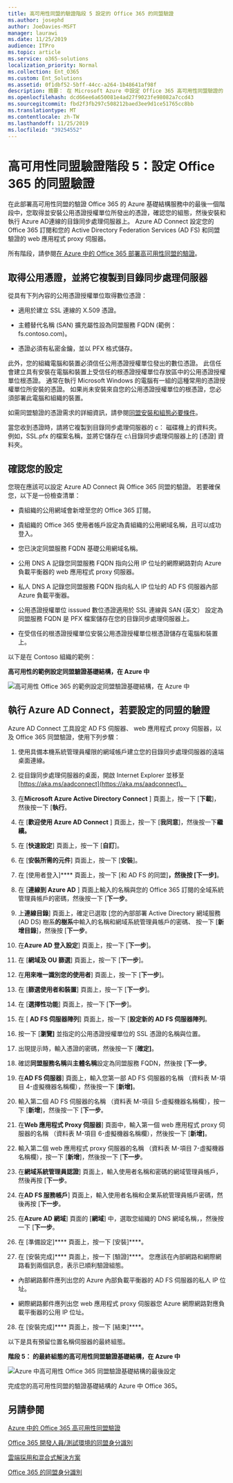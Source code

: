 ```yaml
---
title: 高可用性同盟的驗證階段 5 設定的 Office 365 的同盟驗證
ms.author: josephd
author: JoeDavies-MSFT
manager: laurawi
ms.date: 11/25/2019
audience: ITPro
ms.topic: article
ms.service: o365-solutions
localization_priority: Normal
ms.collection: Ent_O365
ms.custom: Ent_Solutions
ms.assetid: 0f1dbf52-5bff-44cc-a264-1b48641af98f
description: 摘要： 在 Microsoft Azure 中設定 Office 365 高可用性同盟驗證的 Azure AD Connect。
ms.openlocfilehash: dcd66ee6a650081e4ad27f9023fe98082a7ccd43
ms.sourcegitcommit: fbd2f3fb297c508212baed3ee9d1ce51765cc8bb
ms.translationtype: MT
ms.contentlocale: zh-TW
ms.lasthandoff: 11/25/2019
ms.locfileid: "39254552"
---
```

# <a name="high-availability-federated-authentication-phase-5-configure-federated-authentication-for-office-365"></a>高可用性同盟驗證階段 5：設定 Office 365 的同盟驗證

在此部署高可用性同盟的驗證 Office 365 的 Azure 基礎結構服務中的最後一個階段中，您取得並安裝公用憑證授權單位所發出的憑證，確認您的組態，然後安裝和執行 Azure AD連線的目錄同步處理伺服器上。 Azure AD Connect 設定您的 Office 365 訂閱和您的 Active Directory Federation Services (AD FS) 和同盟驗證的 web 應用程式 proxy 伺服器。
  
所有階段，請參閱[在 Azure 中的 Office 365 部署高可用性同盟的驗證](deploy-high-availability-federated-authentication-for-office-365-in-azure.md)。
  
## <a name="get-a-public-certificate-and-copy-it-to-the-directory-synchronization-server"></a>取得公用憑證，並將它複製到目錄同步處理伺服器

從具有下列內容的公用憑證授權單位取得數位憑證：
  
- 適用於建立 SSL 連線的 X.509 憑證。
    
- 主體替代名稱 (SAN) 擴充屬性設為同盟服務 FQDN (範例： fs.contoso.com)。
    
- 憑證必須有私密金鑰，並以 PFX 格式儲存。
    
此外，您的組織電腦和裝置必須信任公用憑證授權單位發出的數位憑證。 此信任會建立具有安裝在電腦和裝置上受信任的根憑證授權單位存放區中的公用憑證授權單位根憑證。 通常在執行 Microsoft Windows 的電腦有一組的這種常用的憑證授權單位所安裝的憑證。 如果尚未安裝來自您的公用憑證授權單位的根憑證，您必須部署此電腦和組織的裝置。
  
如需同盟驗證的憑證需求的詳細資訊，請參閱[同盟安裝和組態必要條件](https://docs.microsoft.com/azure/active-directory/connect/active-directory-aadconnect-prerequisites#prerequisites-for-federation-installation-and-configuration)。
  
當您收到憑證時，請將它複製到目錄同步處理伺服器的 c： 磁碟機上的資料夾。 例如，SSL.pfx 的檔案名稱，並將它儲存在 c:\\目錄同步處理伺服器上的 [憑證] 資料夾。
  
## <a name="verify-your-configuration"></a>確認您的設定

您現在應該可以設定 Azure AD Connect 與 Office 365 同盟的驗證。 若要確保您，以下是一份檢查清單：
  
- 貴組織的公用網域會新增至您的 Office 365 訂閱。
    
- 貴組織的 Office 365 使用者帳戶設定為貴組織的公用網域名稱，且可以成功登入。
    
- 您已決定同盟服務 FQDN 基礎公用網域名稱。
    
- 公用 DNS A 記錄您同盟服務 FQDN 指向公用 IP 位址的網際網路對向 Azure 負載平衡器的 web 應用程式 proxy 伺服器。
    
- 私人 DNS A 記錄您同盟服務 FQDN 指向私人 IP 位址的 AD FS 伺服器內部 Azure 負載平衡器。
    
- 公用憑證授權單位 isssued 數位憑證適用於 SSL 連線與 SAN (英文） 設定為同盟服務 FQDN 是 PFX 檔案儲存在您的目錄同步處理伺服器上。
    
- 在受信任的根憑證授權單位安裝公用憑證授權單位根憑證儲存在電腦和裝置上。
    
以下是在 Contoso 組織的範例：
  
**高可用性的範例設定同盟驗證基礎結構，在 Azure 中**

![高可用性 Office 365 的範例設定同盟驗證基礎結構，在 Azure 中](media/ac1a6a0d-0156-4407-9336-6e4cd6db8633.png)
  
## <a name="run-azure-ad-connect-to-configure-federated-authentication"></a>執行 Azure AD Connect，若要設定的同盟的驗證

Azure AD Connect 工具設定 AD FS 伺服器、 web 應用程式 proxy 伺服器，以及 Office 365 同盟驗證，使用下列步驟：
  
1. 使用具備本機系統管理員權限的網域帳戶建立您的目錄同步處理伺服器的遠端桌面連線。
    
2. 從目錄同步處理伺服器的桌面，開啟 Internet Explorer 並移至[https://aka.ms/aadconnect](https://aka.ms/aadconnect)。
    
3. 在**Microsoft Azure Active Directory Connect** ] 頁面上，按一下 [**下載**]，然後按一下 [**執行**。
    
4. 在 [**歡迎使用 Azure AD Connect** ] 頁面上，按一下 [**我同意**]，然後按一下**繼續。**
    
5. 在 [**快速設定**] 頁面上，按一下 [**自訂**]。
    
6. 在 [**安裝所需的元件**] 頁面上，按一下 [**安裝**]。
    
7. 在 [使用者登入]**** 頁面上，按一下 [和 AD FS 的同盟]****，然後按 [下一步]****。
    
8. 在 [**連線到 Azure AD** ] 頁面上輸入的名稱與您的 Office 365 訂閱的全域系統管理員帳戶的密碼，然後按一下 [**下一步**。
    
9. 上**連線目錄**] 頁面上，確定已選取 [您的內部部署 Active Directory 網域服務 (AD DS) 樹系**的樹系**中輸入的名稱和網域系統管理員帳戶的密碼、 按一下 [**新增目錄**]，然後按 [**下一步**。
    
10. 在**Azure AD 登入設定**] 頁面上，按一下 [**下一步**]。
    
11. 在 [**網域及 OU 篩選**] 頁面上，按一下 [**下一步**]。
    
12. 在**用來唯一識別您的使用者**] 頁面上，按一下 [**下一步**]。
    
13. 在 [**篩選使用者和裝置**] 頁面上，按一下 [**下一步**]。
    
14. 在 [**選擇性功能**] 頁面上，按一下 [**下一步**]。
    
15. 在 [ **AD FS 伺服器陣列**] 頁面上，按一下 [**設定新的 AD FS 伺服器陣列**。
    
16. 按一下 [**瀏覽]** 並指定的公用憑證授權單位的 SSL 憑證的名稱與位置。
    
17. 出現提示時，輸入憑證的密碼，然後按一下 [**確定]**。
    
18. 確認**同盟服務名稱**與**主體名稱**設定為同盟服務 FQDN，然後按 [**下一步**。
    
19. 在**AD FS 伺服器**] 頁面上，輸入您第一部 AD FS 伺服器的名稱 （資料表 M-項目 4-虛擬機器名稱欄），然後按一下 [**新增]**。
    
20. 輸入第二個 AD FS 伺服器的名稱 （資料表 M-項目 5-虛擬機器名稱欄），按一下 [**新增**]，然後按一下 [**下一步**。
    
21. 在**Web 應用程式 Proxy 伺服器**] 頁面中，輸入第一個 web 應用程式 proxy 伺服器的名稱 （資料表 M-項目 6-虛擬機器名稱欄），然後按一下 [**新增]**。
    
22. 輸入第二個 web 應用程式 proxy 伺服器的名稱 （資料表 M-項目 7-虛擬機器名稱欄），按一下 [**新增**]，然後按一下 [**下一步**。
    
23. 在**網域系統管理員認證**] 頁面上，輸入使用者名稱和密碼的網域管理員帳戶，然後再按 [**下一步**。
    
24. 在**AD FS 服務帳戶**] 頁面上，輸入使用者名稱和企業系統管理員帳戶密碼，然後再按 [**下一步**。
    
25. 在**Azure AD 網域**] 頁面的 [**網域**] 中，選取您組織的 DNS 網域名稱，，然後按一下 [**下一步**。
    
26. 在 [準備設定]**** 頁面上，按一下 [安裝]****。
    
27. 在 [安裝完成]**** 頁面上，按一下 [驗證]****。 您應該在內部網路和網際網路看到兩個訊息，表示已順利驗證組態。
    
  - 內部網路郵件應列出您的 Azure 內部負載平衡器的 AD FS 伺服器的私人 IP 位址。
    
  - 網際網路郵件應列出您 web 應用程式 proxy 伺服器您 Azure 網際網路對應負載平衡器的公用 IP 位址。
    
28. 在 [安裝完成]**** 頁面上，按一下 [結束]****。
    
以下是具有預留位置名稱伺服器的最終組態。
  
**階段 5： 的最終組態的高可用性同盟驗證基礎結構，在 Azure 中**

![Azure 中高可用性 Office 365 同盟驗證基礎結構的最後設定](media/c5da470a-f2aa-489a-a050-df09b4d641df.png)
  
完成您的高可用性同盟的驗證基礎結構的 Azure 中 Office 365。
  
## <a name="see-also"></a>另請參閱

[Azure 中的 Office 365 高可用性同盟驗證](deploy-high-availability-federated-authentication-for-office-365-in-azure.md)
  
[Office 365 開發人員/測試環境的同盟身分識別](federated-identity-for-your-office-365-dev-test-environment.md)
  
[雲端採用和混合式解決方案](cloud-adoption-and-hybrid-solutions.md)

[Office 365 的同盟身分識別](https://support.office.com/article/Understanding-Office-365-identity-and-Azure-Active-Directory-06a189e7-5ec6-4af2-94bf-a22ea225a7a9#bk_federated)


